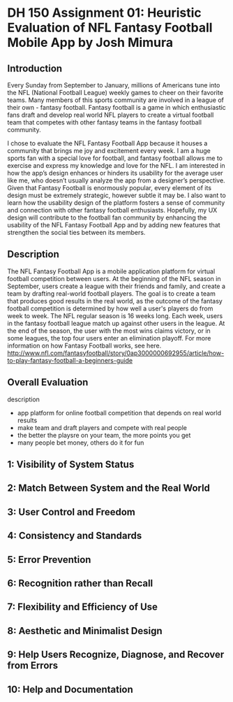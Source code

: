 # DH 150 Assignment 01: Heuristic Evaluation of NFL Fantasy Football Mobile App by Josh Mimura

## Introduction

Every Sunday from September to January, millions of Americans tune into the NFL (National Football League) weekly games to cheer on their favorite teams. Many members of this sports community are involved in a league of their own - fantasy football. Fantasy football is a game in which enthusiastic fans draft and develop real world NFL players to create a virtual football team that competes with other fantasy teams in the fantasy football community. 

I chose to evaluate the NFL Fantasy Football App because it houses a community that brings me joy and excitement every week. I am a huge sports fan with a special love for football, and fantasy football allows me to exercise and express my knowledge and love for the NFL. I am interested in how the app’s design enhances or hinders its usability for the average user like me, who doesn’t usually analyze the app from a designer’s perspective. Given that Fantasy Football is enormously popular, every element of its design must be extremely strategic, however subtle it may be. I also want to learn how the usability design of the platform fosters a sense of community and connection with other fantasy football enthusiasts. Hopefully, my UX design will contribute to the football fan community by enhancing the usability of the NFL Fantasy Football App and by adding new features that strengthen the social ties between its members. 


## Description

The NFL Fantasy Football App is a mobile application platform for virtual football competition between users. At the beginning of the NFL season in September, users create a league with their friends and family, and create a team by drafting real-world football players. The goal is to create a team that produces good results in the real world, as the outcome of the fantasy football competition is determined by how well a user's players do from week to week. The NFL regular season is 16 weeks long. Each week, users in the fantasy football league match up against other users in the league. At the end of the season, the user with the most wins claims victory, or in some leagues, the top four users enter an elimination playoff. For more information on how Fantasy Football works, see here. http://www.nfl.com/fantasyfootball/story/0ap3000000692955/article/how-to-play-fantasy-football-a-beginners-guide 

## Overall Evaluation

description
- app platform for online football competition that depends on real world results
- make team and draft players and compete with real people
- the better the playsre on your team, the more points you get
- many people bet money, others do it for fun





## 1: Visibility of System Status

## 2: Match Between System and the Real World

## 3: User Control and Freedom

## 4: Consistency and Standards

## 5: Error Prevention

## 6: Recognition rather than Recall

## 7: Flexibility and Efficiency of Use

## 8: Aesthetic and Minimalist Design

## 9: Help Users Recognize, Diagnose, and Recover from Errors

## 10: Help and Documentation
